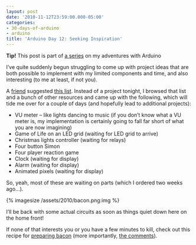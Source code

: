 ```yaml
---
layout: post
date: '2010-11-12T23:59:00.000-05:00'
categories:
- 30-days-of-arduino
- arduino
title: 'Arduino Day 12: Seeking Inspiration'
---
```


**Tip!** This post is part of [a series](/search/label/30-days-of-arduino/) on my adventures with Arduino

I’ve quite suddenly begun struggling to come up with project ideas that are both possible to implement with my limited components and time, and also interesting (to me at least, if not you). 

A [friend](http://twitter.com/#!/corsae/status/1655470213300224) suggested [this list](http://courses.cit.cornell.edu/ee476/FinalProjects/). Instead of a project tonight, I browsed that list and a bunch of other resources and came up with the following, which will tide me over for a couple of days (and hopefully lead to additional projects): 

* VU meter – like lights dancing to music (if you don’t know what a VU meter is, my implementation is certainly going to fall far short of what you are now imagining) 
* Game of Life on an LED grid (waiting for LED grid to arrive) 
* Christmas lights controller (waiting for relays) 
* Four button Simon 
* Four player reaction game 
* Clock (waiting for display) 
* Alarm (waiting for display) 
* Animated pixels (waiting for display)  


So, yeah, most of these are waiting on parts (which I ordered two weeks ago...).

{% imagesize /assets/2010/bacon.png:img %}

I’ll be back with some actual circuits as soon as things quiet down here on the home front!

If none of that interests you or you have a few minutes to kill, check out this recipe for [preparing bacon](http://www.foodnetwork.com/recipes/rachael-ray/late-night-bacon-recipe/reviews/index.html) (more importantly, [the comments](http://www.foodnetwork.com/recipes/rachael-ray/late-night-bacon-recipe/reviews/index.html)). 